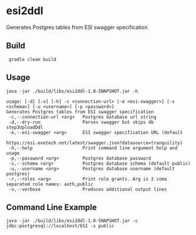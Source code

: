 # esi2ddl
Generates Postgres tables from ESI swagger specification
## Build
` gradle clean build`
## Usage
`java -jar ./build/libs/esi2ddl-1.0-SNAPSHOT.jar -h`
```shell
usage: [-d] [-v] [-h] -c <connection-url> [-e <esi-swagger>] [-s <schema>] [-u <username>] [-p <password>]
Generates Postgres tables from ESI swagger specification
 -c,--connection-url <arg>   Postgres database url string
 -d,--dry-run                Parses swagger but skips db step3UploadDdl
 -e,--esi-swagger <arg>      ESI swagger specification URL (default
                             https://esi.evetech.net/latest/swagger.json?datasource=tranquility)
 -h,--help                   Print command line argument help and usage
 -p,--password <arg>         Postgres database password
 -s,--schema <arg>           Postgres database schema (default public)
 -u,--username <arg>         Postgres database username (default postgres)
 -r,--roles <arg>            Print role grants. Arg is 2 coma separated role names: auth,public 
 -v,--verbose                Produces additional output lines
```

## Command Line Example
`java -jar ./build/libs/esi2ddl-1.0-SNAPSHOT.jar -c jdbc:postgresql://localhost/ESI -s public`


